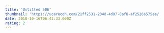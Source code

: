 ```yaml
---
title: 'Untitled 506'
thumbnail: 'https://ucarecdn.com/21ff2531-234d-4d07-8af8-af2526a575ee/'
date: 2018-10-16T06:43:33.000Z
rating: 2
---
```

